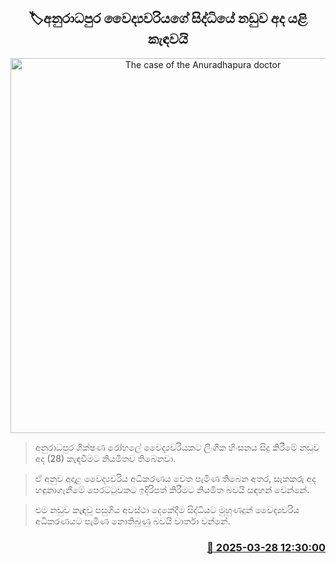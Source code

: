 <p align='center'><b><h2 align='center' title='The case of the Anuradhapura doctor's incident will be called up again today'>🏷අනුරාධපුර වෛද්‍යවරිය​ගේ සිද්ධියේ නඩුව අද යළි කැඳවයි</h2></b></p>
<p align='center'><img src='https://helakuru.sgp1.cdn.digitaloceanspaces.com/esana/images/lib/court-gg.jpg' width='600' alt='The case of the Anuradhapura doctor's incident will be called up again today'></p>

> අනුරාධපුර ශික්ෂණ රෝහලේ වෛද්‍යවරියකට ලිංගික හිංසනය සිදු කිරීමේ නඩුව අද (28) කැඳවීමට නියමිතව තිබෙනවා.

> ඒ අනුව අදාළ වෛද්‍යවරිය අධිකරණය වෙත පැමිණ තිබෙන අතර, සැකකරු අද හඳුනාගැනීමේ පෙරට්ටුවකට ඉදිරිපත් කිරීමට නියමිත බවයි සඳහන් වෙන්නේ.

> එම නඩුව කැඳවූ පසුගිය අවස්ථා දෙකේදීම සිද්ධියට මුහුණදුන් වෛද්‍යවරිය අධිකරණයට පැමිණ නොතිබුණු බවයි වාර්තා වන්නේ.



<h3 align='right'><a href='https://www.helakuru.lk/esana/p/108734/'>📅 2025-03-28 12:30:00</a></h3>
